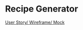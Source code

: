 # Recipe Generator
[User Story/ Wireframe/ Mock](https://github.com/scaffidic/Recipe-Generator-Group-5/files/9551973/User.Story.pdf)
